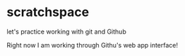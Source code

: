 # scratchspace

let's practice working with git and Github

Right now I am working through Githu's web app interface!
